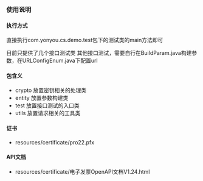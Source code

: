 ### 使用说明

#### 执行方式
直接执行com.yonyou.cs.demo.test包下的测试类的main方法即可

目前只提供了几个接口测试类
其他接口测试，需要自行在BuildParam.java构建参数，在URLConfigEnum.java下配置url

#### 包含义
- crypto 放置密钥相关的处理类
- entity 放置参数构建类
- test 放置接口测试的入口类
- utils 放置请求相关的工具类

#### 证书
- resources/certificate/pro22.pfx

#### API文档
- resources/certificate/电子发票OpenAPI文档V1.24.html
